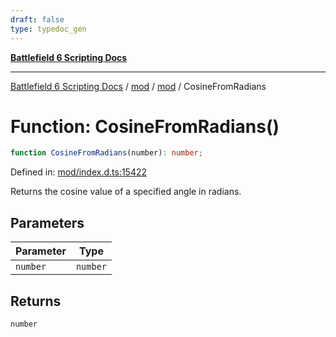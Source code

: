 ```yaml
---
draft: false
type: typedoc_gen
---
```


[**Battlefield 6 Scripting Docs**](../../../_index.md)

***

[Battlefield 6 Scripting Docs](../../../_index.md) / [mod](../../_index.md) / [mod](../_index.md) / CosineFromRadians

# Function: CosineFromRadians()

```ts
function CosineFromRadians(number): number;
```

Defined in: [mod/index.d.ts:15422](https://github.com/battlefield-portal-community/portal-docs/blob/ff09b2690670f74de7e97198022e5a97ff1161ff/generators/santiago/mod/index.d.ts#L15422)

Returns the cosine value of a specified angle in radians.

## Parameters

| Parameter | Type |
| ------ | ------ |
| `number` | `number` |

## Returns

`number`
